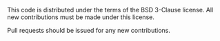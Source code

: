 This code is distributed under the terms of the BSD 3-Clause license. All new
contributions must be made under this license.

Pull requests should be issued for any new contributions.

